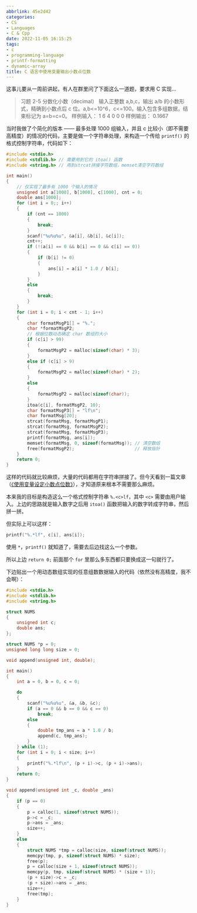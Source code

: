 ```yaml
---
abbrlink: 45e2d42
categories:
- CS
- Languages
- C & Cpp
date: 2022-11-05 16:15:25
tags:
- c
- programming-language
- printf-formatting
- dynamic-array
title: C 语言中使用变量输出小数点位数
---
```


这事儿要从一周前讲起，有人在群里问了下面这么一道题，要求用 C 实现...

<!--more-->

> 习题 2-5 分数化小数（decimal）
> 输入正整数 a,b,c，输出 a/b 的小数形式，精确到小数点后 c 位。a,b<=10^6，c<=100。输入包含多组数据，结束标记为 a=b=c=0。
> 样例输入：
> 1 6 4
> 0 0 0
> 样例输出：
> 0.1667

当时我做了个简化的版本 —— 最多处理 1000 组输入，并且 c 比较小（即不需要高精度）的情况的代码，主要是做一个字符串处理，来构造一个传给 `printf()` 的格式控制字符串，代码如下：

```c
#include <stdio.h>
#include <stdlib.h> // 需要用到它的 itoa() 函数
#include <string.h> // 用到strcat拼接字符数组，memset清空字符数组

int main()
{
    // 仅实现了最多有 1000 个输入的情况
    unsigned int a[1000], b[1000], c[1000], cnt = 0;
    double ans[1000];
    for (int i = 0;; i++)
    {
        if (cnt == 1000)
        {
            break;
        }
        scanf("%u%u%u", &a[i], &b[i], &c[i]);
        cnt++;
        if (!(a[i] == 0 && b[i] == 0 && c[i] == 0))
        {
            if (b[i] != 0)
            {
                ans[i] = a[i] * 1.0 / b[i];
            }
        }
        else
        {
            break;
        }
    }
    for (int i = 0; i < cnt - 1; i++)
    {
        char formatMsgP1[] = "%.";
        char *formatMsgP2;
        // 根据位数动态确定 char 数组的大小
        if (c[i] > 99)
        {
            formatMsgP2 = malloc(sizeof(char) * 3);
        }
        else if (c[i] > 9)
        {
            formatMsgP2 = malloc(sizeof(char) * 2);
        }
        else
        {
            formatMsgP2 = malloc(sizeof(char));
        }
        itoa(c[i], formatMsgP2, 10);
        char formatMsgP3[] = "lf\n";
        char formatMsg[20];
        strcat(formatMsg, formatMsgP1);
        strcat(formatMsg, formatMsgP2);
        strcat(formatMsg, formatMsgP3);
        printf(formatMsg, ans[i]);
        memset(formatMsg, 0, sizeof(formatMsg)); // 清空数组
        free(formatMsgP2);                       // 释放指针
    }
    return 0;
}
```

这样的代码就比较麻烦，大量的代码都用在字符串拼接了。但今天看到一篇文章（[《使用变量设定小数点位数》](https://mxte.cc/90.html)），才知道原来根本不需要那么麻烦。

本来我的目标是构造这么一个格式控制字符串 `%.<c>lf`，其中 `<c>` 需要由用户输入。上边的思路就是输入数字之后用 `itoa()` 函数把输入的数字转成字符串，然后拼一拼。

但实际上可以这样：

```c
printf("%.*lf", c[i], ans[i]);
```

使用 `*`，`printf()` 就知道了，需要去后边找这么一个参数。

所以上边 `return 0;` 前面那个 `for` 里那么多东西都只要换成这一句就行了。

下边贴出一个用动态数组实现的任意组数数据输入的代码（依然没有高精度，我不会啊）：

```c
#include <stdio.h>
#include <stdlib.h>
#include <string.h>

struct NUMS
{
    unsigned int c;
    double ans;
};

struct NUMS *p = 0;
unsigned long long size = 0;

void append(unsigned int, double);

int main()
{
    int a = 0, b = 0, c = 0;

    do
    {
        scanf("%u%u%u", &a, &b, &c);
        if (a == 0 && b == 0 && c == 0)
            break;
        else
        {
            double tmp_ans = a * 1.0 / b;
            append(c, tmp_ans);
        }
    } while (1);
    for (int i = 0; i < size; i++)
    {
        printf("%.*lf\n", (p + i)->c, (p + i)->ans);
    }
    return 0;
}

void append(unsigned int _c, double _ans)
{
    if (p == 0)
    {
        p = calloc(1, sizeof(struct NUMS));
        p->c = _c;
        p->ans = _ans;
        size++;
    }
    else
    {
        struct NUMS *tmp = calloc(size, sizeof(struct NUMS));
        memcpy(tmp, p, sizeof(struct NUMS) * size);
        free(p);
        p = calloc(size + 1, sizeof(struct NUMS));
        memcpy(p, tmp, sizeof(struct NUMS) * (size + 1));
        (p + size)->c = _c;
        (p + size)->ans = _ans;
        size++;
        free(tmp);
    }
}
```